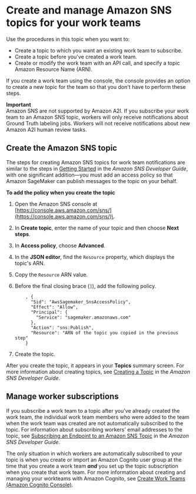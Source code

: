 # Create and manage Amazon SNS topics for your work teams<a name="sms-workforce-management-private-sns"></a>

Use the procedures in this topic when you want to:
+ Create a topic to which you want an existing work team to subscribe\.
+ Create a topic before you've created a work team\.
+ Create or modify the work team with an API call, and specify a topic Amazon Resource Name \(ARN\)\.

If you create a work team using the console, the console provides an option to create a new topic for the team so that you don't have to perform these steps\.

**Important**  
Amazon SNS are not supported by Amazon A2I\. If you subscribe your work team to an Amazon SNS topic, workers will only receive notifications about Ground Truth labeling jobs\. Workers will not receive notifications about new Amazon A2I human review tasks\.

## Create the Amazon SNS topic<a name="workteam-private-sns-create-topic"></a>

The steps for creating Amazon SNS topics for work team notifications are similar to the steps in [Getting Started](https://docs.aws.amazon.com/sns/latest/dg/sns-getting-started.html) in the *Amazon SNS Developer Guide*, with one significant addition—you must add an access policy so that Amazon SageMaker can publish messages to the topic on your behalf\.

**To add the policy when you create the topic**

1. Open the Amazon SNS console at [https://console.aws.amazon.com/sns/](https://console.aws.amazon.com/sns/)\.

1. In **Create topic**, enter the name of your topic and then choose **Next steps**\.

1. In **Access policy**, choose **Advanced**\.

1. In the **JSON editor**, find the `Resource` property, which displays the topic's ARN\.

1. Copy the `Resource` ARN value\.

1. Before the final closing brace \(`]`\), add the following policy\.

   ```
       , {
         "Sid": "AwsSagemaker_SnsAccessPolicy",
         "Effect": "Allow",
         "Principal": {
           "Service": "sagemaker.amazonaws.com"
         },
         "Action": "sns:Publish",
         "Resource": "ARN of the topic you copied in the previous step"
       }
   ```

1. Create the topic\.

After you create the topic, it appears in your **Topics** summary screen\. For more information about creating topics, see [Creating a Topic](https://docs.aws.amazon.com/sns/latest/dg/sns-tutorial-create-topic.html) in the *Amazon SNS Developer Guide*\.

## Manage worker subscriptions<a name="workteam-private-sns-manage-topic"></a>

If you subscribe a work team to a topic after you've already created the work team, the individual work team members who were added to the team when the work team was created are not automatically subscribed to the topic\. For information about subscribing workers' email addresses to the topic, see [Subscribing an Endpoint to an Amazon SNS Topic](https://docs.aws.amazon.com/sns/latest/dg/sns-tutorial-create-subscribe-endpoint-to-topic.html) in the *Amazon SNS Developer Guide*\.

The only situation in which workers are automatically subscribed to your topic is when you create or import an Amazon Cognito user group at the time that you create a work team ***and*** you set up the topic subscription when you create that work team\. For more information about creating and managing your workteams with Amazon Cognito, see [Create Work Teams \(Amazon Cognito Console\)](sms-workforce-management-private-cognito.md#create-work-teams-cog)\.